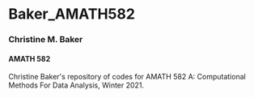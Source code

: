 # Baker_AMATH582
### Christine M. Baker
#### AMATH 582
Christine Baker's repository of codes for AMATH 582 A: Computational Methods For Data Analysis, Winter 2021.
